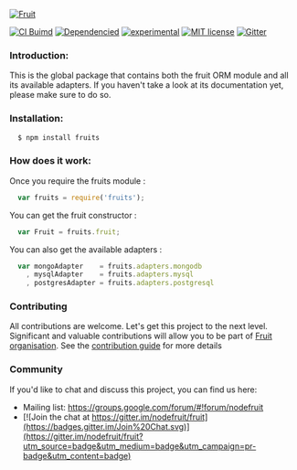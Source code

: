[![Fruit][logo]][repo-link]

[![CI Buimd][build-image]][build-url]
[![Dependencied][dependencies-image]][dependencies-url]
[![experimental][stability-image]][stability-url]
[![MIT license][license-img]][license-url]
[![Gitter][gitter-img]][gitter-url]

### Introduction:

This is the global package that contains both the fruit ORM module and all its available adapters. If you haven't take a look at its documentation yet, please make sure to do so.

### Installation:
```bash
  $ npm install fruits
```

### How does it work:

Once you require the fruits module :
```javascript
  var fruits = require('fruits');
```

You can get the fruit constructor :
```javascript
  var Fruit = fruits.fruit;
```

You can also get the available adapters :
```javascript
  var mongoAdapter    = fruits.adapters.mongodb
    , mysqlAdapter    = fruits.adapters.mysql
    , postgresAdapter = fruits.adapters.postgresql
```

### Contributing

All contributions are welcome. Let's get this project to the next level.
Significant and valuable contributions will allow you to be part of [Fruit organisation](http://github.com/nodefruit).
See the [contribution guide](http://github.com/nodefruit/fruit/blob/master/CONTRIBUTING.md) for more details

### Community

If you'd like to chat and discuss this project, you can find us here:

- Mailing list: https://groups.google.com/forum/#!forum/nodefruit
- [![Join the chat at https://gitter.im/nodefruit/fruit](https://badges.gitter.im/Join%20Chat.svg)](https://gitter.im/nodefruit/fruit?utm_source=badge&utm_medium=badge&utm_campaign=pr-badge&utm_content=badge)

[logo]: https://github.com/nodefruit/fruits/raw/master/pres/logo.png
[repo-link]: https://github.com/nodefruit/fruits
[build-image]: https://api.travis-ci.org/nodefruit/fruits.svg
[build-url]: https://github.com/nodefruit/fruits
[stability-image]: https://img.shields.io/badge/stability-experimental-orange.svg
[stability-url]: https://github.com/nodefruit/fruits
[license-img]: https://img.shields.io/badge/license-MIT-green.svg
[license-url]: https://github.com/nodefruit/fruits/blob/master/LICENSE
[dependencies-image]:https://david-dm.org/nodefruit/fruits.svg
[dependencies-url]:https://npmjs.com/package/fruits
[gitter-img]: https://badges.gitter.im/Join%20Chat.svg
[gitter-url]: https://gitter.im/nodefruit/fruit?utm_source=badge&utm_medium=badge&utm_campaign=pr-badge&utm_content=badge